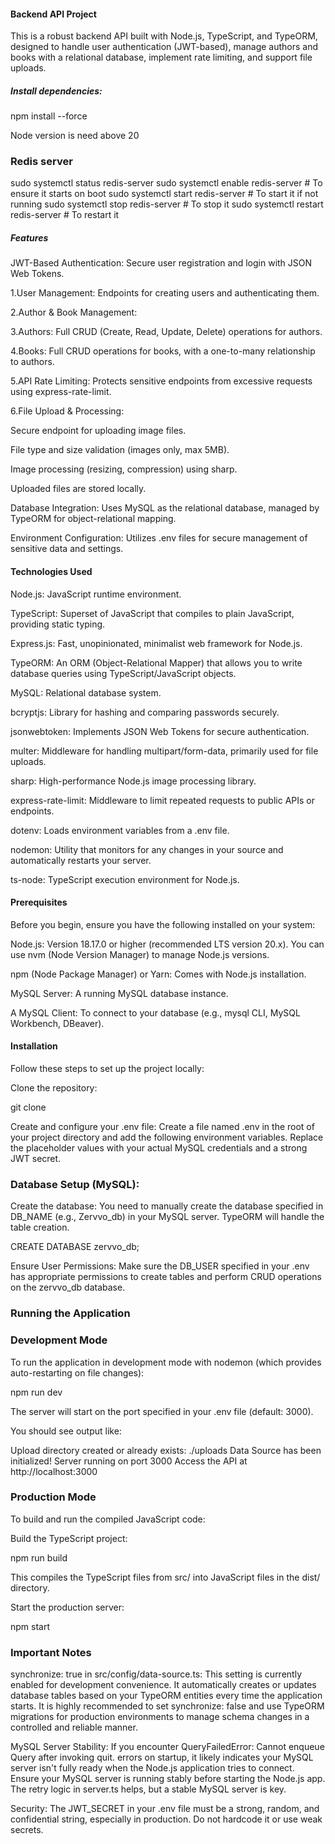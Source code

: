 #### Backend API Project

This is a robust backend API built with Node.js, TypeScript, and TypeORM, designed to handle user authentication (JWT-based), manage authors and books with a relational database, implement rate limiting, and support file uploads.


##### Install dependencies:

npm install --force

Node version is need above 20

### Redis server

sudo systemctl status redis-server
sudo systemctl enable redis-server # To ensure it starts on boot
sudo systemctl start redis-server  # To start it if not running
sudo systemctl stop redis-server   # To stop it
sudo systemctl restart redis-server # To restart it

##### Features

JWT-Based Authentication: Secure user registration and login with JSON Web Tokens.

1.User Management: Endpoints for creating users and authenticating them.

2.Author & Book Management:

3.Authors: Full CRUD (Create, Read, Update, Delete) operations for authors.

4.Books: Full CRUD operations for books, with a one-to-many relationship to authors.

5.API Rate Limiting: Protects sensitive endpoints from excessive requests using express-rate-limit.

6.File Upload & Processing:

Secure endpoint for uploading image files.

File type and size validation (images only, max 5MB).

Image processing (resizing, compression) using sharp.

Uploaded files are stored locally.

Database Integration: Uses MySQL as the relational database, managed by TypeORM for object-relational mapping.

Environment Configuration: Utilizes .env files for secure management of sensitive data and settings.

#### Technologies Used

Node.js: JavaScript runtime environment.

TypeScript: Superset of JavaScript that compiles to plain JavaScript, providing static typing.

Express.js: Fast, unopinionated, minimalist web framework for Node.js.

TypeORM: An ORM (Object-Relational Mapper) that allows you to write database queries using TypeScript/JavaScript objects.

MySQL: Relational database system.

bcryptjs: Library for hashing and comparing passwords securely.

jsonwebtoken: Implements JSON Web Tokens for secure authentication.

multer: Middleware for handling multipart/form-data, primarily used for file uploads.

sharp: High-performance Node.js image processing library.

express-rate-limit: Middleware to limit repeated requests to public APIs or endpoints.

dotenv: Loads environment variables from a .env file.

nodemon: Utility that monitors for any changes in your source and automatically restarts your server.

ts-node: TypeScript execution environment for Node.js.

#### Prerequisites

Before you begin, ensure you have the following installed on your system:

Node.js: Version 18.17.0 or higher (recommended LTS version 20.x). You can use nvm (Node Version Manager) to manage Node.js versions.

npm (Node Package Manager) or Yarn: Comes with Node.js installation.

MySQL Server: A running MySQL database instance.

A MySQL Client: To connect to your database (e.g., mysql CLI, MySQL Workbench, DBeaver).

#### Installation

Follow these steps to set up the project locally:

Clone the repository:

git clone





Create and configure your .env file:
Create a file named .env in the root of your project directory and add the following environment variables. Replace the placeholder values with your actual MySQL credentials and a strong JWT secret.



### Database Setup (MySQL):

Create the database: You need to manually create the database specified in DB_NAME (e.g., Zervvo_db) in your MySQL server. TypeORM will handle the table creation.

CREATE DATABASE zervvo_db;

Ensure User Permissions: Make sure the DB_USER specified in your .env has appropriate permissions to create tables and perform CRUD operations on the zervvo_db database.

### Running the Application

### Development Mode

To run the application in development mode with nodemon (which provides auto-restarting on file changes):

npm run dev

The server will start on the port specified in your .env file (default: 3000).

You should see output like:

Upload directory created or already exists: ./uploads
Data Source has been initialized!
Server running on port 3000
Access the API at http://localhost:3000


### Production Mode

To build and run the compiled JavaScript code:

Build the TypeScript project:

npm run build

This compiles the TypeScript files from src/ into JavaScript files in the dist/ directory.

Start the production server:

npm start





### Important Notes
synchronize: true in src/config/data-source.ts: This setting is currently enabled for development convenience. It automatically creates or updates database tables based on your TypeORM entities every time the application starts. It is highly recommended to set synchronize: false and use TypeORM migrations for production environments to manage schema changes in a controlled and reliable manner.

MySQL Server Stability: If you encounter QueryFailedError: Cannot enqueue Query after invoking quit. errors on startup, it likely indicates your MySQL server isn't fully ready when the Node.js application tries to connect. Ensure your MySQL server is running stably before starting the Node.js app. The retry logic in server.ts helps, but a stable MySQL server is key.

Security: The JWT_SECRET in your .env file must be a strong, random, and confidential string, especially in production. Do not hardcode it or use weak secrets.